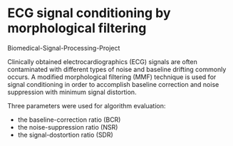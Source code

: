 # ECG signal conditioning by morphological filtering
Biomedical-Signal-Processing-Project

Clinically obtained electrocardiographics (ECG) signals are often contaminated with different types of noise and baseline drifting commonly occurs.
A modified morphological filtering (MMF) technique is used for signal conditioning in order to accomplish baseline correction and noise suppression with minimum signal distortion.

Three parameters were used for algorithm evaluation:
- the baseline-correction ratio (BCR)
- the noise-suppression ratio (NSR)
- the signal-dostortion ratio (SDR)
